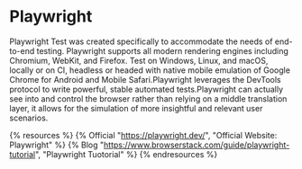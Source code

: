 # Playwright

Playwright Test was created specifically to accommodate the needs of end-to-end testing. Playwright supports all modern rendering engines including Chromium, WebKit, and Firefox. Test on Windows, Linux, and macOS, locally or on CI, headless or headed with native mobile emulation of Google Chrome for Android and Mobile Safari.Playwright leverages the DevTools protocol to write powerful, stable automated tests.Playwright can actually see into and control the browser rather than relying on a middle translation layer, it allows for the simulation of more insightful and relevant user scenarios.

{% resources %}
  {% Official "https://playwright.dev/", "Official Website: Playwright" %}
  {% Blog "https://www.browserstack.com/guide/playwright-tutorial", "Playwright Tuotorial" %}
{% endresources %}
